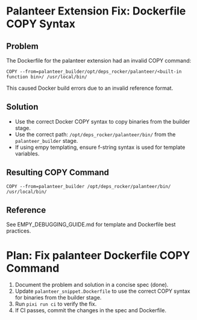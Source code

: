 # Palanteer Extension Fix: Dockerfile COPY Syntax

## Problem
The Dockerfile for the palanteer extension had an invalid COPY command:

```
COPY --from=palanteer_builder/opt/deps_rocker/palanteer/<built-in function bin>/ /usr/local/bin/
```

This caused Docker build errors due to an invalid reference format.

## Solution
- Use the correct Docker COPY syntax to copy binaries from the builder stage.
- Use the correct path: `/opt/deps_rocker/palanteer/bin/` from the `palanteer_builder` stage.
- If using empy templating, ensure f-string syntax is used for template variables.

## Resulting COPY Command
```
COPY --from=palanteer_builder /opt/deps_rocker/palanteer/bin/ /usr/local/bin/
```

## Reference
See EMPY_DEBUGGING_GUIDE.md for template and Dockerfile best practices.

# Plan: Fix palanteer Dockerfile COPY Command

1. Document the problem and solution in a concise spec (done).
2. Update `palanteer_snippet.Dockerfile` to use the correct COPY syntax for binaries from the builder stage.
3. Run `pixi run ci` to verify the fix.
4. If CI passes, commit the changes in the spec and Dockerfile.

